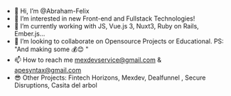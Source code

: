 - 👋 Hi, I’m @Abraham-Felix
- 👀 I’m interested in new Front-end and Fullstack Technologies!
- 🌱 I’m currently working with JS, Vue.js 3, Nuxt3, Ruby on Rails, Ember.js...
- 💞️ I’m looking to collaborate on Opensource Projects or Educational. PS: "And making some 💰😊 " 
- 📫 How to reach me mexdevservice@gmail.com & apesyntax@gmail.com
- 😎 Other Projects: Fintech Horizons, Mexdev, Dealfunnel , Secure Disruptions, Casita del arbol

<!---
Abraham-Felix/Abraham-Felix is a ✨ special ✨ repository because its `README.md` (this file) appears on your GitHub profile.
You can click the Preview link to take a look at your changes.
--->
